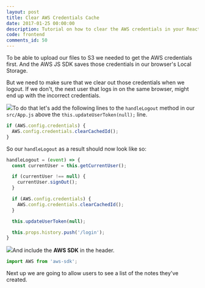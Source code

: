 ```yaml
---
layout: post
title: Clear AWS Credentials Cache
date: 2017-01-25 00:00:00
description: Tutorial on how to clear the AWS credentials in your React.js app using the AWS JS SDK.
code: frontend
comments_id: 50
---
```


To be able to upload our files to S3 we needed to get the AWS credentials first. And the AWS JS SDK saves those credentials in our browser's Local Storage.

But we need to make sure that we clear out those credentials when we logout. If we don't, the next user that logs in on the same browser, might end up with the incorrect credentials.

<img class="code-marker" src="{{ site.url }}/assets/s.png" />To do that let's add the following lines to the `handleLogout` method in our `src/App.js` above the `this.updateUserToken(null);` line.

``` javascript
if (AWS.config.credentials) {
  AWS.config.credentials.clearCachedId();
}
```

So our `handleLogout` as a result should now look like so:

``` javascript
handleLogout = (event) => {
  const currentUser = this.getCurrentUser();

  if (currentUser !== null) {
    currentUser.signOut();
  }

  if (AWS.config.credentials) {
    AWS.config.credentials.clearCachedId();
  }

  this.updateUserToken(null);

  this.props.history.push('/login');
}
```

<img class="code-marker" src="{{ site.url }}/assets/s.png" />And include the **AWS SDK** in the header.

``` javascript
import AWS from 'aws-sdk';
```

Next up we are going to allow users to see a list of the notes they've created.

